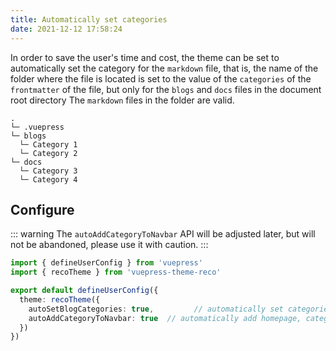```yaml
---
title: Automatically set categories
date: 2021-12-12 17:58:24
---
```


In order to save the user's time and cost, the theme can be set to automatically set the category for the `markdown` file, that is, the name of the folder where the file is located is set to the value of the `categories` of the `frontmatter` of the file, but only for the `blogs` and `docs` files in the document root directory The `markdown` files in the folder are valid.

```
.
└─ .vuepress
└─ blogs
  └─ Category 1
  └─ Category 2
└─ docs
  └─ Category 3
  └─ Category 4
```

## Configure

::: warning
The `autoAddCategoryToNavbar` API will be adjusted later, but will not be abandoned, please use it with caution.
:::

```ts
import { defineUserConfig } from 'vuepress'
import { recoTheme } from 'vuepress-theme-reco'

export default defineUserConfig({
  theme: recoTheme({
    autoSetBlogCategories: true,         // automatically set categories
    autoAddCategoryToNavbar: true  // automatically add homepage, categories and tags to the header navigation bar
  })
})
```